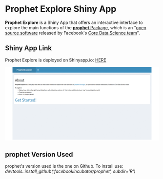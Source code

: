 # Prophet Explore Shiny App

**Prophet Explore** is a Shiny App that offers an interactive interface to explore the main functions of the [**prophet** Package](https://cran.r-project.org/package=prophet), which is an "[open source software](https://code.facebook.com/projects/) released by Facebook's [Core Data Science team](https://research.fb.com/category/data-science/)".

## Shiny App Link

Prophet Explore is deployed on Shinyapp.io: [HERE](https://omaymas.shinyapps.io/prophet_explore/)

![](./images/prophet_gif.gif)


## prophet Version Used

prophet's version used is the one on Github. 
To install use: *devtools::install_github('facebookincubator/prophet', subdir='R')*
